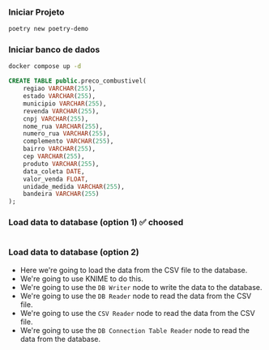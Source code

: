 ### Iniciar Projeto

```bash
poetry new poetry-demo
```


### Iniciar banco de dados

```bash
docker compose up -d
```


```sql
CREATE TABLE public.preco_combustivel(
    regiao VARCHAR(255),
    estado VARCHAR(255),
    municipio VARCHAR(255),
    revenda VARCHAR(255),
    cnpj VARCHAR(255),
    nome_rua VARCHAR(255),
    numero_rua VARCHAR(255),
    complemento VARCHAR(255),
    bairro VARCHAR(255),
    cep VARCHAR(255),
    produto VARCHAR(255),
    data_coleta DATE,
    valor_venda FLOAT,
    unidade_medida VARCHAR(255),
    bandeira VARCHAR(255)
);
```

### Load data to database (option 1) ✅ choosed

```bash

```

### Load data to database (option 2)

- Here we're going to load the data from the CSV file to the database.
- We're going to use KNIME to do this.
- We're going to use the `DB Writer` node to write the data to the database.
- We're going to use the `DB Reader` node to read the data from the CSV file.
- We're going to use the `CSV Reader` node to read the data from the CSV file.
- We're going to use the `DB Connection Table Reader` node to read the data from the database.
